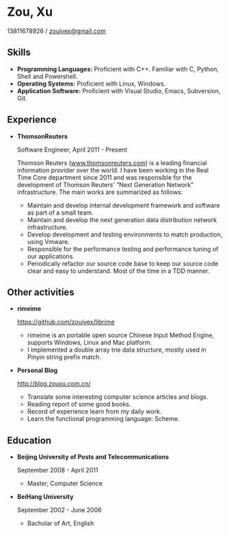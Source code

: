 # Zou, Xu

13811678926 / zouivex@gmail.com

## Skills

*   **Programming Languages:** Proficient with C++. Familiar with C, Python, Shell and Powershell.
*   **Operating Systems:** Proficient with Linux, Windows.
*   **Application Software:** Proficient with Visual Studio, Emacs, Subversion, Git.

## Experience

*   **ThomsonReuters**

    Software Engineer, April 2011 - Present

    Thomson Reuters (www.thomsonreuters.com) is a leading financial information provider over the world. I have been working in the Real Time Core department since 2011 and was responsible for the development of Thomson Reuters' “Next Generation Network” infrastructure. The main works are summarized as follows:

    - Maintain and develop internal development framework and software as part of a small team.
    - Maintain and develop the next generation data distribution network infrastructure.
    - Develop development and testing environments to match production, using Vmware.
    - Responsible for the performance testing and performance tuning of our applications. 
    - Periodically refactor our source code base to keep our source code clear and easy to understand. Most of the time in a TDD manner.

## Other activities

*   **rimeime**
    
    https://github.com/zouivex/librime

    - rimeime is an portable open source Chinese Input Method Engine, supports Windows, Linux and Mac platform.
    - I implemented a double array trie data structure, mostly used in Pinyin string prefix match.

*   **Personal Blog**
    
    http://blog.zouxu.com.cn/

    - Translate some interesting computer science articles and blogs.
    - Reading report of some good books.
    - Record of experience learn from my daily work.
    - Learn the functional programming language: Scheme.

## Education

*   **Beijing University of Posts and Telecommunications**

    September 2008 - April 2011

    - Master, Computer Science

*   **BeiHang University**

    September 2002 - June 2006

    - Bacholar of Art, English
